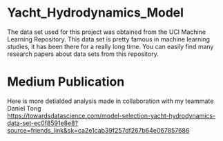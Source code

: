 # Yacht_Hydrodynamics_Model

The data set used for this project was obtained from the UCI Machine Learning Repository. This data set is pretty famous in machine learning studies, it has been there for a really long time. You can easily find many research papers about data sets from this repository.

# Medium Publication

Here is more detialded analysis made in collaboration with my teammate Daniel Tong <br />
https://towardsdatascience.com/model-selection-yacht-hydrodynamics-data-set-ec0f8591e8e8?source=friends_link&sk=ca2e1cab39f257df267b64e067857686
